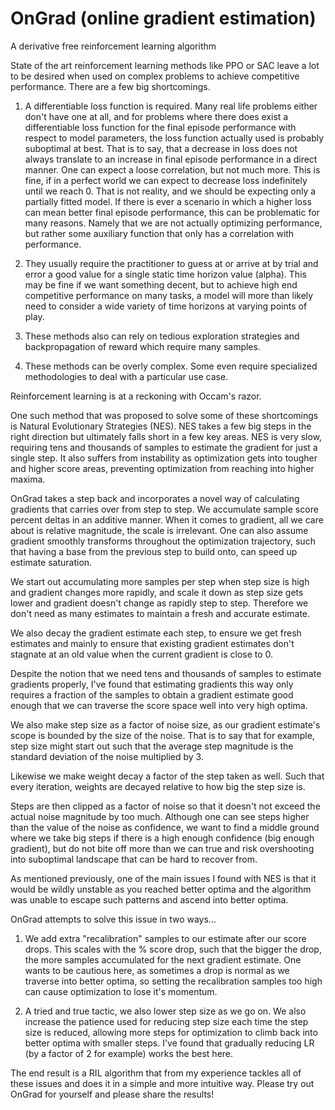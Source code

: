 # OnGrad (online gradient estimation)
A derivative free reinforcement learning algorithm

State of the art reinforcement learning methods like PPO or SAC leave a lot to be desired when used on complex problems to achieve competitive performance. There are a few big shortcomings.

1) A differentiable loss function is required. Many real life problems either don't have one at all, and for problems where there does exist a differentiable loss function for the final episode performance with respect to model parameters, the loss function actually used is probably suboptimal at best. That is to say, that a decrease in loss does not always translate to an increase in final episode performance in a direct manner. One can expect a loose correlation, but not much more. This is fine, if in a perfect world we can expect to decrease loss indefinitely until we reach 0. That is not reality, and we should be expecting only a partially fitted model. If there is ever a scenario in which a higher loss can mean better final episode performance, this can be problematic for many reasons. Namely that we are not actually optimizing performance, but rather some auxiliary function that only has a correlation with performance.

2) They usually require the practitioner to guess at or arrive at by trial and error a good value for a single static time horizon value (alpha). This may be fine if we want something decent, but to achieve high end competitive performance on many tasks, a model will more than likely need to consider a wide variety of time horizons at varying points of play.

3) These methods also can rely on tedious exploration strategies and backpropagation of reward which require many samples.

4) These methods can be overly complex. Some even require specialized methodologies to deal with a particular use case.

Reinforcement learning is at a reckoning with Occam's razor.

One such method that was proposed to solve some of these shortcomings is Natural Evolutionary Strategies (NES). NES takes a few big steps in the right direction but ultimately falls short in a few key areas. NES is very slow, requiring tens and thousands of samples to estimate the gradient for just a single step. It also suffers from instability as optimization gets into tougher and higher score areas, preventing optimization from reaching into higher maxima.

OnGrad takes a step back and incorporates a novel way of calculating gradients that carries over from step to step. We accumulate sample score percent deltas in an additive manner. When it comes to gradient, all we care about is relative magnitude, the scale is irrelevant. One can also assume gradient smoothly transforms throughout the optimization trajectory, such that having a base from the previous step to build onto, can speed up estimate saturation.

We start out accumulating more samples per step when step size is high and gradient changes more rapidly, and scale it down as step size gets lower and gradient doesn't change as rapidly step to step. Therefore we don't need as many estimates to maintain a fresh and accurate estimate.

We also decay the gradient estimate each step, to ensure we get fresh estimates and mainly to ensure that existing gradient estimates don't stagnate at an old value when the current gradient is close to 0.

Despite the notion that we need tens and thousands of samples to estimate gradients properly, I've found that estimating gradients this way only requires a fraction of the samples to obtain a gradient estimate good enough that we can traverse the score space well into very high optima.

We also make step size as a factor of noise size, as our gradient estimate's scope is bounded by the size of the noise. That is to say that for example, step size might start out such that the average step magnitude is the standard deviation of the noise multiplied by 3.

Likewise we make weight decay a factor of the step taken as well. Such that every iteration, weights are decayed relative to how big the step size is.

Steps are then clipped as a factor of noise so that it doesn't not exceed the actual noise magnitude by too much. Although one can see steps higher than the value of the noise as confidence, we want to find a middle ground where we take big steps if there is a high enough confidence (big enough gradient), but do not bite off more than we can true and risk overshooting into suboptimal landscape that can be hard to recover from.

As mentioned previously, one of the main issues I found with NES is that it would be wildly unstable as you reached better optima and the algorithm was unable to escape such patterns and ascend into better optima.

OnGrad attempts to solve this issue in two ways...

1) We add extra "recalibration" samples to our estimate after our score drops. This scales with the % score drop, such that the bigger the drop, the more samples accumulated for the next gradient estimate. One wants to be cautious here, as sometimes a drop is normal as we traverse into better optima, so setting the recalibration samples too high can cause optimization to lose it's momentum.

2) A tried and true tactic, we also lower step size as we go on. We also increase the patience used for reducing step size each time the step size is reduced, allowing more steps for optimization to climb back into better optima with smaller steps. I've found that gradually reducing LR (by a factor of 2 for example) works the best here.

The end result is a RIL algorithm that from my experience tackles all of these issues and does it in a simple and more intuitive way. Please try out OnGrad for yourself and please share the results!


